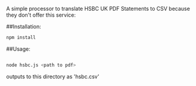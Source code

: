 A simple processor to translate HSBC UK PDF Statements to CSV because they don't offer this service:

##Installation:
``` bash
npm install
```

##Usage:
``` bash

node hsbc.js <path to pdf>
```

outputs to this directory as 'hsbc.csv'